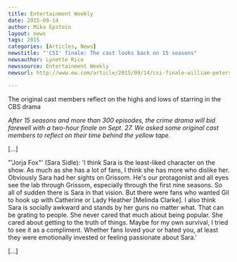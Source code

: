 ```yaml
---
title: Entertainment Weekly
date: 2015-09-14
author: Mika Epstein
layout: news
tags: 2015
categories: [Articles, News]
newstitle: "'CSI' finale: The cast looks back on 15 seasons"
newsauthor: Lynette Rice  
newssource: Entertainment Weekly  
newsurl: http://www.ew.com/article/2015/09/14/csi-finale-william-petersen-original-cast-looks-back  

---
```


The original cast members reflect on the highs and lows of starring in the CBS drama

*After 15 seasons and more than 300 episodes, the crime drama will bid farewell with a two-hour finale on Sept. 27. We asked some original cast members to reflect on their time behind the yellow tape.*

[...]

"'Jorja Fox"' (Sara Sidle): 'I think Sara is the least-liked character on the show. As much as she has a lot of fans, I think she has more who dislike her. Obviously Sara had her sights on Grissom. He's our protagonist and all eyes see the lab through Grissom, especially through the first nine seasons. So all of sudden there is Sara in that vision. But there were fans who wanted Gil to hook up with Catherine or Lady Heather [Melinda Clarke]. I also think Sara is socially awkward and stands by her guns no matter what. That can be grating to people. She never cared that much about being popular. She cared about getting to the truth of things. Maybe for my own survival, I tried to see it as a compliment. Whether fans loved your or hated you, at least they were emotionally invested or feeling passionate about Sara.'

[...]  
